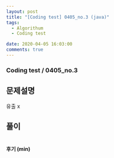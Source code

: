 ```yaml
---
layout: post
title: "[Coding test] 0405_no.3 (java)"
tags:
  - Algorithum
  - Coding test

date: 2020-04-05 16:03:00
comments: true
---
```




###   Coding test / 0405_no.3

## 문제설명

유출 x

## 풀이

 ```java

 ```

#### 후기 (min)